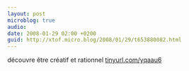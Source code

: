 ```yaml
---
layout: post
microblog: true
audio: 
date: 2008-01-29 02:00 +0200
guid: http://xtof.micro.blog/2008/01/29/t653880082.html
---
```

découvre être créatif et rationnel [tinyurl.com/yqaau6](http://tinyurl.com/yqaau6)
